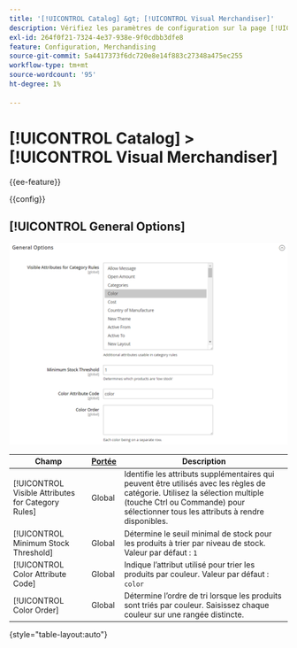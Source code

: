 ```yaml
---
title: '[!UICONTROL Catalog] &gt; [!UICONTROL Visual Merchandiser]'
description: Vérifiez les paramètres de configuration sur la page [!UICONTROL Catalog] &gt; [!UICONTROL Visual Merchandiser] de l’administrateur Commerce.
exl-id: 264f0f21-7324-4e37-938e-9f0cdbb3dfe8
feature: Configuration, Merchandising
source-git-commit: 5a4417373f6dc720e8e14f883c27348a475ec255
workflow-type: tm+mt
source-wordcount: '95'
ht-degree: 1%

---
```


# [!UICONTROL Catalog] > [!UICONTROL Visual Merchandiser]

{{ee-feature}}

{{config}}

## [!UICONTROL General Options]

![Options générales](./assets/catalog-visual-merchandiser-general-options.png)<!-- zoom -->

<!-- [General Options](https://experienceleague.adobe.com/en/docs/commerce-admin/marketing/merchandising/visual-merch/smart-attributes-configure) -->

| Champ | [Portée](../../getting-started/websites-stores-views.md#scope-settings) | Description |
|--- |--- |--- |
| [!UICONTROL Visible Attributes for Category Rules] | Global | Identifie les attributs supplémentaires qui peuvent être utilisés avec les règles de catégorie. Utilisez la sélection multiple (touche Ctrl ou Commande) pour sélectionner tous les attributs à rendre disponibles. |
| [!UICONTROL Minimum Stock Threshold] | Global | Détermine le seuil minimal de stock pour les produits à trier par niveau de stock. Valeur par défaut : `1` |
| [!UICONTROL Color Attribute Code] | Global | Indique l’attribut utilisé pour trier les produits par couleur. Valeur par défaut : `color` |
| [!UICONTROL Color Order] | Global | Détermine l’ordre de tri lorsque les produits sont triés par couleur. Saisissez chaque couleur sur une rangée distincte. |

{style="table-layout:auto"}
